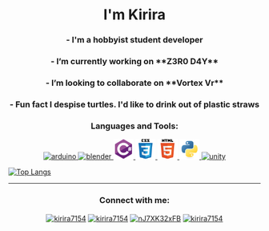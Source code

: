 <h1 align="center">I'm Kirira</h1>

<h3 align="center">- I'm a hobbyist student developer</h3>
<h3 align="center">- I’m currently working on **Z3R0 D4Y**</h3>
<h3 align="center">- I’m looking to collaborate on **Vortex Vr**</h3>
<h3 align="center">- Fun fact I despise turtles. I'd like to drink out of plastic straws</h3>

<h3 align="center">Languages and Tools:</h3>
<p align="center"> <a href="https://www.arduino.cc/" target="_blank"> <img src="https://cdn.worldvectorlogo.com/logos/arduino-1.svg" alt="arduino" width="40" height="40"/> </a> <a href="https://www.blender.org/" target="_blank"> <img src="https://download.blender.org/branding/community/blender_community_badge_white.svg" alt="blender" width="40" height="40"/> </a> <a href="https://www.w3schools.com/cs/" target="_blank"> <img src="https://raw.githubusercontent.com/devicons/devicon/master/icons/csharp/csharp-original.svg" alt="csharp" width="40" height="40"/> </a> <a href="https://www.w3schools.com/css/" target="_blank"> <img src="https://raw.githubusercontent.com/devicons/devicon/master/icons/css3/css3-original-wordmark.svg" alt="css3" width="40" height="40"/> </a> <a href="https://www.w3.org/html/" target="_blank"> <img src="https://raw.githubusercontent.com/devicons/devicon/master/icons/html5/html5-original-wordmark.svg" alt="html5" width="40" height="40"/> </a> <a href="https://www.python.org" target="_blank"> <img src="https://raw.githubusercontent.com/devicons/devicon/master/icons/python/python-original.svg" alt="python" width="40" height="40"/> </a> <a href="https://unity.com/" target="_blank"> <img src="https://www.vectorlogo.zone/logos/unity3d/unity3d-icon.svg" alt="unity" width="40" height="40"/> </a> </p>

[![Top Langs](https://github-readme-stats.vercel.app/api/top-langs/?username=Kirira7154&langs_count=4&theme=midnight-purple&layout=compact)](https://github.com/anuraghazra/github-readme-stats)

---

<h3 align="center">Connect with me:</h3>
<p align="center">
<a href="https://www.twitch.tv/kirira7154" target="blank"><img align="center" src="https://raw.githubusercontent.com/rahuldkjain/github-profile-readme-generator/master/src/images/icons/Social/twitch.svg" alt="kirira7154" height="30" width="40" /></a>
<a href="https://www.youtube.com/c/kirira7154" target="blank"><img align="center" src="https://raw.githubusercontent.com/rahuldkjain/github-profile-readme-generator/master/src/images/icons/Social/youtube.svg" alt="kirira7154" height="30" width="40" /></a>
<a href="https://discord.gg/nJ7XK32xFB" target="blank"><img align="center" src="https://raw.githubusercontent.com/rahuldkjain/github-profile-readme-generator/master/src/images/icons/Social/discord.svg" alt="nJ7XK32xFB" height="30" width="40" /></a>
<a href="https://twitter.com/kirira7154" target="blank"><img align="center" src="https://raw.githubusercontent.com/rahuldkjain/github-profile-readme-generator/master/src/images/icons/Social/twitter.svg" alt="kirira7154" height="30" width="40" /></a>
</p>

